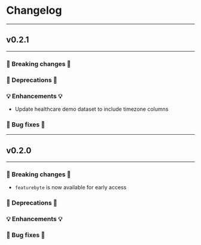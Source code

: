 # Changelog

---

## v0.2.1

---

### 🛑 Breaking changes 🛑


### 🚩 Deprecations 🚩


### 💡 Enhancements 💡
* Update healthcare demo dataset to include timezone columns


### 🧰 Bug fixes 🧰

---

## v0.2.0

---
### 🛑 Breaking changes 🛑
+ `featurebyte` is now available for early access

### 🚩 Deprecations 🚩


### 💡 Enhancements 💡


### 🧰 Bug fixes 🧰
